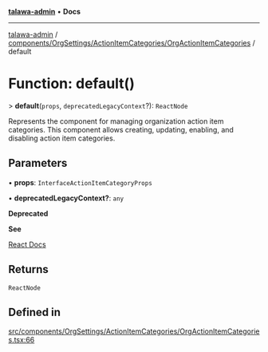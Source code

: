 [**talawa-admin**](../../../../../README.md) • **Docs**

***

[talawa-admin](../../../../../modules.md) / [components/OrgSettings/ActionItemCategories/OrgActionItemCategories](../README.md) / default

# Function: default()

\> **default**(`props`, `deprecatedLegacyContext`?): `ReactNode`

Represents the component for managing organization action item categories.
This component allows creating, updating, enabling, and disabling action item categories.

## Parameters

• **props**: `InterfaceActionItemCategoryProps`

• **deprecatedLegacyContext?**: `any`

**Deprecated**

**See**

[React Docs](https://legacy.reactjs.org/docs/legacy-context.html#referencing-context-in-lifecycle-methods)

## Returns

`ReactNode`

## Defined in

[src/components/OrgSettings/ActionItemCategories/OrgActionItemCategories.tsx:66](https://github.com/PalisadoesFoundation/talawa-admin/blob/6393648179f5fe59037f42564a6a7bc1ca4e7f9d/src/components/OrgSettings/ActionItemCategories/OrgActionItemCategories.tsx#L66)
